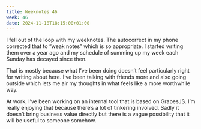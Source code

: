 ```yaml
---
title: Weeknotes 46
week: 46
date: 2024-11-18T18:15:00+01:00
---
```


I fell out of the loop with my weeknotes. The autocorrect in my phone corrected that to “weak notes” which is so appropriate. I started writing them over a year ago and my schedule of summing up my week each Sunday has decayed since then. 

That is mostly because what I’ve been doing doesn’t feel particularly right for writing about here. I’ve been talking with friends more and also going outside which lets me air my thoughts in what feels like a more worthwhile way.

At work, I’ve been working on an internal tool that is based on GrapesJS. I’m really enjoying that because there’s a lot of tinkering involved. Sadly it doesn’t bring business value directly but there is a vague possibility that it will be useful to someone somehow.
